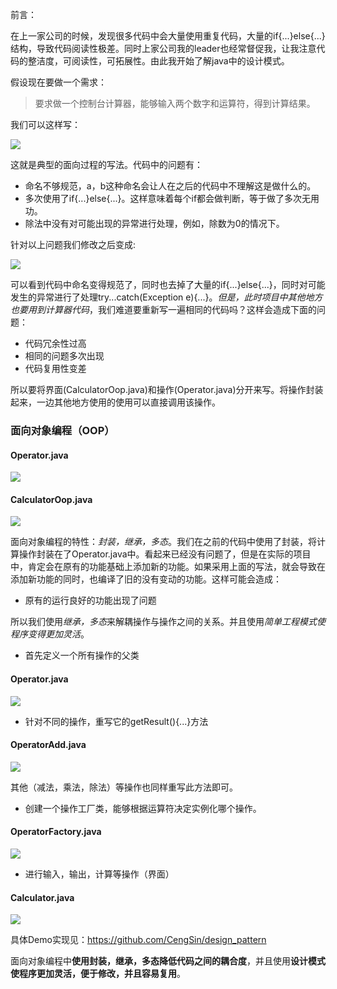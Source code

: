 前言：

在上一家公司的时候，发现很多代码中会大量使用重复代码，大量的if{...}else{...}结构，导致代码阅读性极差。同时上家公司我的leader也经常督促我，让我注意代码的整洁度，可阅读性，可拓展性。由此我开始了解java中的设计模式。

假设现在要做一个需求：
> 要求做一个控制台计算器，能够输入两个数字和运算符，得到计算结果。

我们可以这样写：

[![](https://i.loli.net/2019/04/23/5cbed521e0b9e.png)](https://i.loli.net/2019/04/23/5cbed521e0b9e.png)

这就是典型的面向过程的写法。代码中的问题有：
- 命名不够规范，a，b这种命名会让人在之后的代码中不理解这是做什么的。
- 多次使用了if{...}else{...}。这样意味着每个if都会做判断，等于做了多次无用功。
- 除法中没有对可能出现的异常进行处理，例如，除数为0的情况下。

针对以上问题我们修改之后变成:

[![](https://i.loli.net/2019/04/23/5cbed6483d16b.png)](https://i.loli.net/2019/04/23/5cbed6483d16b.png)

可以看到代码中命名变得规范了，同时也去掉了大量的if{...}else{...}，同时对可能发生的异常进行了处理try...catch(Exception e){...}。*但是，此时项目中其他地方也要用到计算器代码*，我们难道要重新写一遍相同的代码吗？这样会造成下面的问题：
- 代码冗余性过高
- 相同的问题多次出现
- 代码复用性变差

所以要将界面(CalculatorOop.java)和操作(Operator.java)分开来写。将操作封装起来，一边其他地方使用的使用可以直接调用该操作。

### 面向对象编程（OOP）

#### Operator.java
[![](https://i.loli.net/2019/04/23/5cbed7aeb051e.png)](https://i.loli.net/2019/04/23/5cbed7aeb051e.png)

#### CalculatorOop.java
[![](https://i.loli.net/2019/04/23/5cbed8171cb7f.png)](https://i.loli.net/2019/04/23/5cbed8171cb7f.png)

面向对象编程的特性：*封装，继承，多态*。我们在之前的代码中使用了封装，将计算操作封装在了Operator.java中。看起来已经没有问题了，但是在实际的项目中，肯定会在原有的功能基础上添加新的功能。如果采用上面的写法，就会导致在添加新功能的同时，也编译了旧的没有变动的功能。这样可能会造成：
- 原有的运行良好的功能出现了问题

所以我们使用*继承，多态*来解耦操作与操作之间的关系。并且使用*简单工程模式使程序变得更加灵活*。

- 首先定义一个所有操作的父类
#### Operator.java
[![](https://i.loli.net/2019/04/23/5cbeda0a588aa.png)](https://i.loli.net/2019/04/23/5cbeda0a588aa.png)

- 针对不同的操作，重写它的getResult(){...}方法
#### OperatorAdd.java
[![](https://i.loli.net/2019/04/23/5cbeda8121734.png)](https://i.loli.net/2019/04/23/5cbeda8121734.png)

其他（减法，乘法，除法）等操作也同样重写此方法即可。

- 创建一个操作工厂类，能够根据运算符决定实例化哪个操作。
#### OperatorFactory.java
[![](https://i.loli.net/2019/04/23/5cbedb20590ae.png)](https://i.loli.net/2019/04/23/5cbedb20590ae.png)

- 进行输入，输出，计算等操作（界面）
#### Calculator.java
[![](https://i.loli.net/2019/04/23/5cbedb91f1a5f.png)](https://i.loli.net/2019/04/23/5cbedb91f1a5f.png)

具体Demo实现见：https://github.com/CengSin/design_pattern

面向对象编程中**使用封装，继承，多态降低代码之间的耦合度**，并且使用**设计模式使程序更加灵活，便于修改，并且容易复用**。